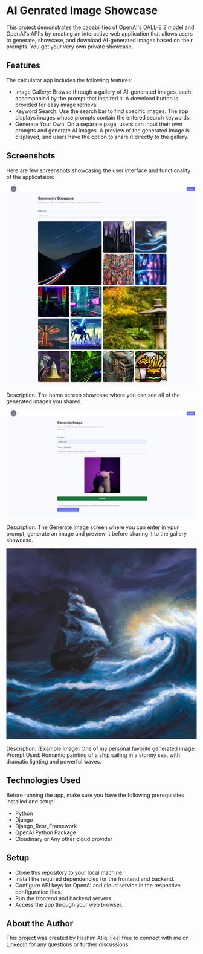 # AI Genrated Image Showcase

This project demonstrates the capabilities of OpenAI's DALL-E 2 model and OpenAI's API's by creating an interactive web application that allows users to generate, showcase, and download AI-generated images based on their prompts. You get your very own private showcase.

## Features
The calculator app includes the following features:

- Image Gallery: Browse through a gallery of AI-generated images, each accompanied by the prompt that inspired it. A download button is provided for easy image retrieval.
- Keyword Search: Use the search bar to find specific images. The app displays images whose prompts contain the entered search keywords.
- Generate Your Own: On a separate page, users can input their own prompts and generate AI images. A preview of the generated image is displayed, and users have the option to share it directly to the gallery.

## Screenshots
Here are few screenshots showcasing the user interface and functionality of the applicataion:

<img src="screenshots/Home_Page.png" alt="Screenshot of Home Screen" />

Description: The home screen showcase where you can see all of the generated images you shared.


<img src="screenshots/Generate_Image.png" alt="Screenshot of Main Screen" />

Description: The Generate Image screen where you can enter in ypur prompt, generate an image and preview it before sharing it to the gallery showcase.

<img src="screenshots/Generate_Example_1.jpg" alt="Screenshot of Main Screen" />

Description: (Example Image) One of my personal favorite generated image. Prompt Used: Romantic painting of a ship sailing in a stormy sea, with dramatic lighting and powerful waves.

## Technologies Used
Before running the app, make sure you have the following prerequisites installed and setup:

- Python
- Django
- Django_Rest_Framework
- OpenAI Python Package
- Cloudinary or Any other cloud provider

## Setup
- Clone this repository to your local machine.
- Install the required dependencies for the frontend and backend.
- Configure API keys for OpenAI and cloud service in the respective configuration files.
- Run the frontend and backend servers.
- Access the app through your web browser.

## About the Author
This project was created by Hashim Atiq. Feel free to connect with me on [LinkedIn](https://www.linkedin.com/in/hashim-atiq/) for any questions or further discussions.